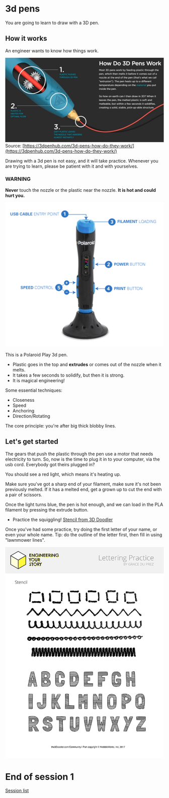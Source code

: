 # 3d pens

You are going to learn to draw with a 3D pen.

## How it works

An engineer wants to know how things work.

![Diagaram of a 3d pen](./../assets/HowDo3dPensWork.jpg)
Source: [https://3dpenhub.com/3d-pens-how-do-they-work/](https://3dpenhub.com/3d-pens-how-do-they-work/)

Drawing with a 3d pen is not easy, and it will take practice. Whenever you are trying to learn, please be patient with it and with yourselves.

### WARNING

**Never** touch the nozzle or the plastic near the nozzle. **It is hot and could hurt you.**

![Picture of a Polaroid 3d pen](./../assets/PolaroidPlayPen.png)

This is a Polaroid Play 3d pen.

* Plastic goes in the top and **extrudes** or comes out of the nozzle when it melts.
* It takes a few seconds to solidify, but then it is strong.
* It is magical engineering!

Some essential techniques:

* Closeness
* Speed
* Anchoring
* Direction/Rotating

The core principle: you're after big thick blobby lines.

## Let's get started

The gears that push the plastic through the pen use a motor that needs electricity to turn. So, now is the time to plug it in to your computer, via the usb cord. Everybody got theirs plugged in?

You should see a red light, which means it's heating up.

Make sure you've got a sharp end of your filament, make sure it's not been previously melted. If it has a melted end, get a grown up to cut the end with a pair of scissors.

Once the light turns blue, the pen is hot enough, and we can load in the PLA filament by pressing the extrude button.

* Practice the squiggling! [Stencil from 3D Doodler](https://learn.the3doodler.com/stencils/lettering-practice/)

Once you've had some practice, try doing the first letter of your name, or even your whole name. Tip: do the outline of the letter first, then fill in using "lawnmower lines".

![3D pen introduction stencil](../assets/Stencil_LetteringPractice_EYS_small.jpg)

# End of session 1

[Session list](../session_list)
